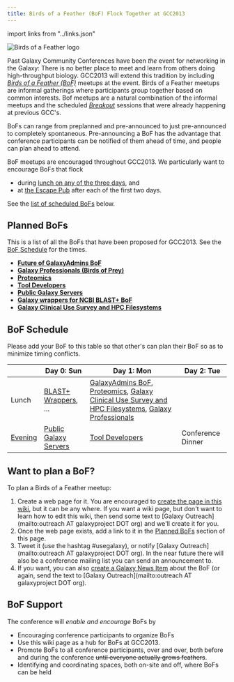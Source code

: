 ```yaml
---
title: Birds of a Feather (BoF) Flock Together at GCC2013
---
```


<slot name="/events/gcc2013/header" />

import links from "../links.json"
<link-box :links="links" />

<slot name="/events/gcc2013/bof/linkbox" />

<div class="left img-sizer" style="width: 250px">

![Birds of a Feather logo](/images/logos/GCC2013BoFLogo.png)

</div>

Past Galaxy Community Conferences have been *the* event for networking in the Galaxy: There is no better place to meet and learn from others doing high-throughput biology.  GCC2013 will extend this tradition by including *[Birds of a Feather (BoF)](http://en.wikipedia.org/wiki/Birds_of_a_feather_(computing))* meetups at the event.  Birds of a Feather meetups are informal gatherings where participants group together based on common interests.  Bof meetups are a natural combination of the informal meetups and the scheduled *[Breakout](/events/gcc2012/program/breakouts/)* sessions that were already happening at previous GCC's.

BoFs can range from preplanned and pre-announced to just pre-announced to completely spontaneous.  Pre-announcing a BoF has the advantage that conference participants can be notified of them ahead of time, and people can plan ahead to attend.

BoF meetups are encouraged throughout GCC2013.  We particularly want to encourage BoFs that flock

* during [lunch on any of the three days](/events/gcc2013/program/), and
* at [the Escape Pub](/events/gcc2013/program/#escape-to-the-pub) after each of the first two days.

See the [list of scheduled BoFs](/events/gcc2013/bof/#bof-schedule) below.


## Planned BoFs

This is a list of all the BoFs that have been proposed for GCC2013.  See the [BoF Schedule](/events/gcc2013/bof/#bof-schedule) for the times.

* **[Future of GalaxyAdmins BoF](/events/gcc2013/bof/galaxy-admins/)**
* **[Galaxy Professionals (Birds of Prey)](/events/gcc2013/bof/galaxy-professionals/)**
* **[Proteomics](/events/gcc2013/bof/proteomics/)**
* **[Tool Developers](/events/gcc2013/bof/tool-developers/)**
* **[Public Galaxy Servers](/events/gcc2013/bof/public-galaxy-servers/)**
* **[Galaxy wrappers for NCBI BLAST+ BoF](/events/gcc2013/bof/galaxy-blast/)**
* **[Galaxy Clinical Use Survey and HPC Filesystems](/events/gcc2013/bof/clinical-use-hpc-file-systems/)**

## BoF Schedule

Please add your BoF to this table so that other's can plan their BoF so as to minimize timing conflicts.

|       | Day 0: Sun     | Day 1: Mon                                                 | Day 2: Tue |
|-------|----------------|------------------------------------------------------------|------------|
| Lunch | [BLAST+ Wrappers](/events/gcc2013/bof/galaxy-blast/), ... | [GalaxyAdmins BoF](/events/gcc2013/bof/galaxy-admins/), [Proteomics](/events/gcc2013/bof/proteomics/), [Galaxy Clinical Use Survey and HPC Filesystems](/events/gcc2013/bof/clinical-use-hpc-file-systems/), [Galaxy Professionals](/events/gcc2013/bof/galaxy-professionals/) |
| [Evening](/events/gcc2013/program/#escape-to-the-pub) | [Public Galaxy Servers](/events/gcc2013/bof/public-galaxy-servers/) | [Tool Developers](/events/gcc2013/bof/tool-developers/) | Conference Dinner |


## Want to plan a BoF?

To plan a Birds of a Feather meetup:

1. Create a web page for it.  You are encouraged to [create the page in this wiki](/events/gcc2013/bof/#create-your-bofs-wiki-page), but it can be any where.  If you want a wiki page, but don't want to learn how to edit this wiki, then send some text to [Galaxy Outreach](mailto:outreach AT galaxyproject DOT org) and we'll create it for you.
1. Once the web page exists, add a link to it in the [Planned BoFs](/events/gcc2013/bof/#planned-bofs) section of this page.
1. Tweet it (use the hashtag #usegalaxy), or notify [Galaxy Outreach](mailto:outreach AT galaxyproject DOT org).  In the near future there will also be a conference mailing list you can send an announcement to.
1. If you want, you can also [create a Galaxy News Item](/news/#add-a-news-item) about the BoF (or again, send the text to [Galaxy Outreach](mailto:outreach AT galaxyproject DOT org).

## BoF Support

The conference will *enable and encourage* BoFs by

* Encouraging conference participants to organize BoFs
* Use this wiki page as a hub for BoFs at GCC2013.
* Promote BoFs to all conference participants, over and over, both before and during the conference ~~until everyone actually grows feathers~~.
* Identifying and coordinating spaces, both on-site and off, where BoFs can be held

<slot name="/events/gcc2013/footer" />
